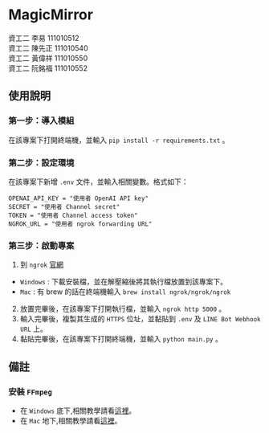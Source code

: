 # MagicMirror

資工二 李易 111010512  
資工二 陳先正 111010540  
資工二 黃偉祥 111010550  
資工二 阮銘福 111010552

## 使用說明

### 第一步：導入模組

在該專案下打開終端機，並輸入 `pip install -r requirements.txt` 。

### 第二步：設定環境

在該專案下新增 `.env` 文件，並輸入相關變數。格式如下：
```
OPENAI_API_KEY = "使用者 OpenAI API key"
SECRET = "使用者 Channel secret"
TOKEN = "使用者 Channel access token"
NGROK_URL = "使用者 ngrok forwarding URL"
```

### 第三步：啟動專案

1. 到 `ngrok` [官網](https://ngrok.com/download)
  - `Windows` : 下載安裝檔，並在解壓縮後將其執行檔放置到該專案下。  
  - `Mac` : 有 brew 的話在終端機輸入 `brew install ngrok/ngrok/ngrok`
2. 放置完畢後，在該專案下打開執行檔，並輸入 `ngrok http 5000` 。  
3. 輸入完畢後，複製其生成的 `HTTPS` 位址，並黏貼到 `.env` 及 `LINE Bot Webhook URL` 上。  
4. 黏貼完畢後，在該專案下打開終端機，並輸入 `python main.py` 。

## 備註
### 安裝 `FFmpeg`
- 在 `Windows` 底下,相關教學請看[這裡](https://www.youtube.com/watch?v=IguLPa8aV-w)。
- 在 `Mac` 地下,相關教學請看[這裡](https://youtu.be/zl4vo0dhLRk)。

